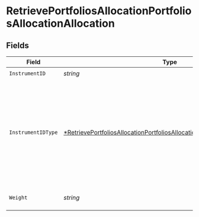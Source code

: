 # RetrievePortfoliosAllocationPortfoliosAllocationAllocation


## Fields

| Field                                                                                                                                                                                | Type                                                                                                                                                                                 | Required                                                                                                                                                                             | Description                                                                                                                                                                          |
| ------------------------------------------------------------------------------------------------------------------------------------------------------------------------------------ | ------------------------------------------------------------------------------------------------------------------------------------------------------------------------------------ | ------------------------------------------------------------------------------------------------------------------------------------------------------------------------------------ | ------------------------------------------------------------------------------------------------------------------------------------------------------------------------------------ |
| `InstrumentID`                                                                                                                                                                       | *string*                                                                                                                                                                             | :heavy_check_mark:                                                                                                                                                                   | N/A                                                                                                                                                                                  |
| `InstrumentIDType`                                                                                                                                                                   | [*RetrievePortfoliosAllocationPortfoliosAllocationAllocationInstrumentIDType](../../models/operations/retrieveportfoliosallocationportfoliosallocationallocationinstrumentidtype.md) | :heavy_minus_sign:                                                                                                                                                                   | The type of the ID used in the request.<br/>* ISIN - International Securities Identification Number<br/>* UPVEST - UPVEST's unique instrument identifier                             |
| `Weight`                                                                                                                                                                             | *string*                                                                                                                                                                             | :heavy_check_mark:                                                                                                                                                                   | Instrument allocation weight                                                                                                                                                         |